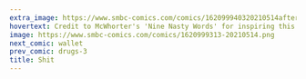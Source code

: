 ```yaml
---
extra_image: https://www.smbc-comics.com/comics/162099940320210514after.png
hovertext: Credit to McWhorter's 'Nine Nasty Words' for inspiring this. I hasten to note, Patreon subscribers have determined that a 9-shit variation is possible.
image: https://www.smbc-comics.com/comics/1620999313-20210514.png
next_comic: wallet
prev_comic: drugs-3
title: Shit
---
```


